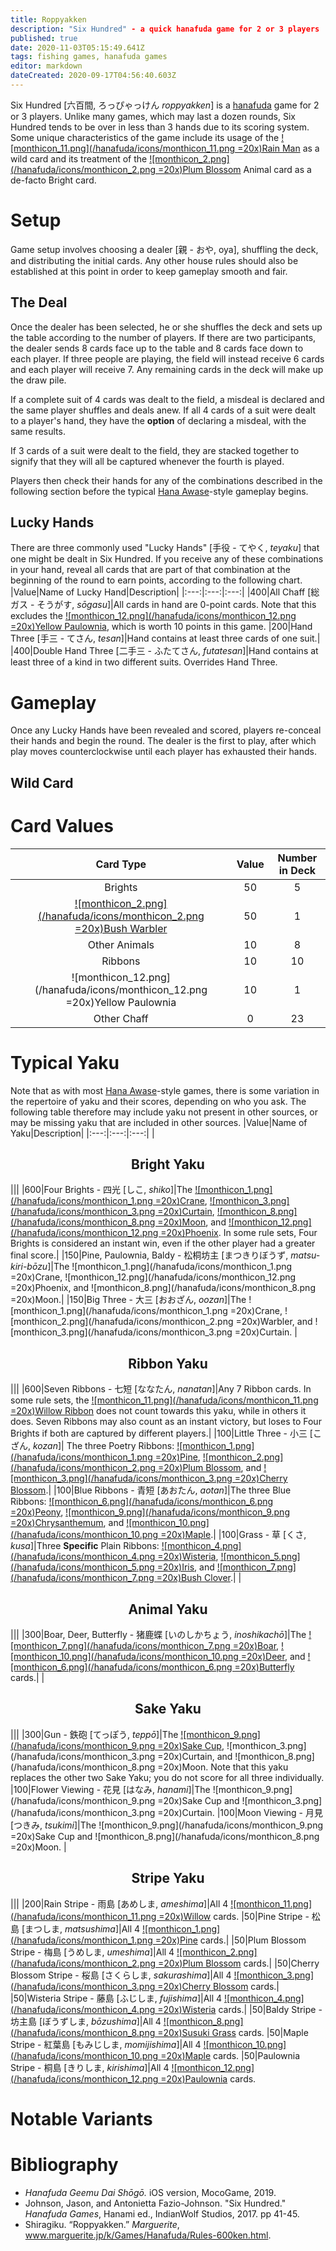```yaml
---
title: Roppyakken
description: "Six Hundred" - a quick hanafuda game for 2 or 3 players
published: true
date: 2020-11-03T05:15:49.641Z
tags: fishing games, hanafuda games
editor: markdown
dateCreated: 2020-09-17T04:56:40.603Z
---
```


Six Hundred [六百間, ろっぴゃっけん *roppyakken*] is a [hanafuda](/en/hanafuda) game for 2 or 3 players. Unlike many games, which may last a dozen rounds, Six Hundred tends to be over in less than 3 hands due to its scoring system. Some unique characteristics of the game include its usage of the [![monthicon_11.png](/hanafuda/icons/monthicon_11.png =20x)Rain Man](/en/hanafuda/suits/willow#rain-man) as a wild card and its treatment of the [![monthicon_2.png](/hanafuda/icons/monthicon_2.png =20x)Plum Blossom](/en/hanafuda/suits/plum-blossom) Animal card as a de-facto Bright card.
# Setup
Game setup involves choosing a dealer [親 - おや, oya], shuffling the deck, and distributing the initial cards. Any other house rules should also be established at this point in order to keep gameplay smooth and fair.
## The Deal
Once the dealer has been selected, he or she shuffles the deck and sets up the table according to the number of players. If there are two participants, the dealer sends 8 cards face up to the table and 8 cards face down to each player. If three people are playing, the field will instead receive 6 cards and each player will receive 7. Any remaining cards in the deck will make up the draw pile.

If a complete suit of 4 cards was dealt to the field, a misdeal is declared and the same player shuffles and deals anew. If all 4 cards of a suit were dealt to a player's hand, they have the **option** of declaring a misdeal, with the same results.

If 3 cards of a suit were dealt to the field, they are stacked together to signify that they will all be captured whenever the fourth is played.

Players then check their hands for any of the combinations described in the following section before the typical [Hana Awase](/en/hanafuda/games/hana-awase)-style gameplay begins.
## Lucky Hands
There are three commonly used "Lucky Hands" [手役 - てやく, *teyaku*] that one might be dealt in Six Hundred. If you receive any of these combinations in your hand, reveal all cards that are part of that combination at the beginning of the round to earn points, according to the following chart.
|Value|Name of Lucky Hand|Description|
|:---:|:---:|:---:|
|400|All Chaff [総ガス - そうがす, *sōgasu*]|All cards in hand are 0-point cards. Note that this excludes the [![monthicon_12.png](/hanafuda/icons/monthicon_12.png =20x)Yellow Paulownia](/en/hanafuda/suits/paulownia#yellow-bottom-chaff), which is worth 10 points in this game.
|200|Hand Three [手三 - てさん, *tesan*]|Hand contains at least three cards of one suit.|
|400|Double Hand Three [二手三 - ふたてさん, *futatesan*]|Hand contains at least three of a kind in two different suits. Overrides Hand Three.
# Gameplay
Once any Lucky Hands have been revealed and scored, players re-conceal their hands and begin the round. The dealer is the first to play, after which play moves counterclockwise until each player has exhausted their hands.

## Wild Card
# Card Values
|Card Type|Value|Number in Deck|
|:---:|:---:|:---:|
|Brights|50|5|
|[![monthicon_2.png](/hanafuda/icons/monthicon_2.png =20x)Bush Warbler](/en/hanafuda/suits/plum-blossom#bush-warbler)|50|1|
|Other Animals|10|8|
|Ribbons|10|10|
|![monthicon_12.png](/hanafuda/icons/monthicon_12.png =20x)Yellow Paulownia|10|1|
|Other Chaff|0|23|
# Typical Yaku
Note that as with most [Hana Awase](/en/hanafuda/games/hana-awase)-style games, there is some variation in the repertoire of yaku and their scores, depending on who you ask. The following table therefore may include yaku not present in other sources, or may be missing yaku that are included in other sources.
|Value|Name of Yaku|Description|
|:---:|:---:|:---:|
|<h2 align="center">Bright Yaku</h2>|||
|600|Four Brights - 四光 [しこ, *shiko*]|The [![monthicon_1.png](/hanafuda/icons/monthicon_1.png =20x)Crane](/en/hanafuda/suits/pine#crane-with-sun), [![monthicon_3.png](/hanafuda/icons/monthicon_3.png =20x)Curtain](/en/hanafuda/suits/cherry-blossom#flower-viewing-curtain), [![monthicon_8.png](/hanafuda/icons/monthicon_8.png =20x)Moon](/en/hanafuda/suits/susuki-grass#full-moon), and [![monthicon_12.png](/hanafuda/icons/monthicon_12.png =20x)Phoenix](/en/hanafuda/suits/paulownia#phoenix). In some rule sets, Four Brights is considered an instant win, even if the other player had a greater final score.|
|150|Pine, Paulownia, Baldy - 松桐坊主 [まつきりぼうず, *matsu-kiri-bōzu*]|The ![monthicon_1.png](/hanafuda/icons/monthicon_1.png =20x)Crane, ![monthicon_12.png](/hanafuda/icons/monthicon_12.png =20x)Phoenix, and ![monthicon_8.png](/hanafuda/icons/monthicon_8.png =20x)Moon.|
|150|Big Three - 大三 [おおざん, *oozan*]|The ![monthicon_1.png](/hanafuda/icons/monthicon_1.png =20x)Crane, ![monthicon_2.png](/hanafuda/icons/monthicon_2.png =20x)Warbler, and ![monthicon_3.png](/hanafuda/icons/monthicon_3.png =20x)Curtain.
|<h2 align="center">Ribbon Yaku</h2>|||
|600|Seven Ribbons - 七短 [ななたん, *nanatan*]|Any 7 Ribbon cards. In some rule sets, the [![monthicon_11.png](/hanafuda/icons/monthicon_11.png =20x)Willow Ribbon](/en/hanafuda/suits/willow#plain-ribbon) does not count towards this yaku, while in others it does. Seven Ribbons may also count as an instant victory, but loses to Four Brights if both are captured by different players.|
|100|Little Three - 小三 [こざん, *kozan*]| The three Poetry Ribbons: [![monthicon_1.png](/hanafuda/icons/monthicon_1.png =20x)Pine](/en/hanafuda/suits/pine#poetry-ribbon), [![monthicon_2.png](/hanafuda/icons/monthicon_2.png =20x)Plum Blossom](/en/hanafuda/suits/plum-blossom#poetry-ribbon), and [![monthicon_3.png](/hanafuda/icons/monthicon_3.png =20x)Cherry Blossom](/en/hanafuda/suits/cherry-blossom#poetry-ribbon).|
|100|Blue Ribbons - 青短 [あおたん, *aotan*]|The three Blue Ribbons: [![monthicon_6.png](/hanafuda/icons/monthicon_6.png =20x)Peony](/en/hanafuda/suits/peony#blue-ribbon), [![monthicon_9.png](/hanafuda/icons/monthicon_9.png =20x)Chrysanthemum](/en/hanafuda/suits/chrysanthemum#blue-ribbon), and [![monthicon_10.png](/hanafuda/icons/monthicon_10.png =20x)Maple](/en/hanafuda/suits/maple#blue-ribbon).|
|100|Grass - 草 [くさ, *kusa*]|Three **Specific** Plain Ribbons: [![monthicon_4.png](/hanafuda/icons/monthicon_4.png =20x)Wisteria](/en/hanafuda/suits/wisteria#plain-ribbon), [![monthicon_5.png](/hanafuda/icons/monthicon_5.png =20x)Iris](/en/hanafuda/suits/iris#plain-ribbon), and [![monthicon_7.png](/hanafuda/icons/monthicon_7.png =20x)Bush Clover](/en/hanafuda/suits/bush-clover#plain-ribbon).|
|<h2 align="center">Animal Yaku</h2>|||
|300|Boar, Deer, Butterfly - 猪鹿蝶 [いのしかちょう, *inoshikachō*]|The [![monthicon_7.png](/hanafuda/icons/monthicon_7.png =20x)Boar](/en/hanafuda/suits/bush-clover#boar), [![monthicon_10.png](/hanafuda/icons/monthicon_10.png =20x)Deer](/en/hanafuda/suits/maple#deer), and [![monthicon_6.png](/hanafuda/icons/monthicon_6.png =20x)Butterfly](/en/hanafuda/suits/peony#butterflies) cards.|
|<h2 align="center">Sake Yaku</h2>|||
|300|Gun - 鉄砲 [てっぽう, *teppō*]|The [![monthicon_9.png](/hanafuda/icons/monthicon_9.png =20x)Sake Cup](/en/hanafuda/suits/chrysanthemum#sake-cup), ![monthicon_3.png](/hanafuda/icons/monthicon_3.png =20x)Curtain, and ![monthicon_8.png](/hanafuda/icons/monthicon_8.png =20x)Moon. Note that this yaku replaces the other two Sake Yaku; you do not score for all three individually.
|100|Flower Viewing - 花見 [はなみ, *hanami*]|The ![monthicon_9.png](/hanafuda/icons/monthicon_9.png =20x)Sake Cup and ![monthicon_3.png](/hanafuda/icons/monthicon_3.png =20x)Curtain.
|100|Moon Viewing - 月見 [つきみ, *tsukimi*]|The ![monthicon_9.png](/hanafuda/icons/monthicon_9.png =20x)Sake Cup and ![monthicon_8.png](/hanafuda/icons/monthicon_8.png =20x)Moon.
|<h2 align="center">Stripe Yaku</h2>|||
|200|Rain Stripe - 雨島 [あめしま, *ameshima*]|All 4 [![monthicon_11.png](/hanafuda/icons/monthicon_11.png =20x)Willow](/en/hanafuda/suits/willow) cards. 
|50|Pine Stripe - 松島 [まつしま, *matsushima*]|All 4 [![monthicon_1.png](/hanafuda/icons/monthicon_1.png =20x)Pine](/en/hanafuda/suits/pine) cards.|
|50|Plum Blossom Stripe - 梅島 [うめしま, *umeshima*]|All 4 [![monthicon_2.png](/hanafuda/icons/monthicon_2.png =20x)Plum Blossom](/en/hanafuda/suits/plum-blossom) cards.|
|50|Cherry Blossom Stripe - 桜島 [さくらしま, *sakurashima*]|All 4 [![monthicon_3.png](/hanafuda/icons/monthicon_3.png =20x)Cherry Blossom](/en/hanafuda/suits/cherry-blossom) cards.|
|50|Wisteria Stripe - 藤島 [ふじしま, *fujishima*]|All 4 [![monthicon_4.png](/hanafuda/icons/monthicon_4.png =20x)Wisteria](/en/hanafuda/suits/wisteria) cards.|
|50|Baldy Stripe - 坊主島 [ぼうずしま, *bōzushima*]|All 4 [![monthicon_8.png](/hanafuda/icons/monthicon_8.png =20x)Susuki Grass](/en/hanafuda/suits/susuki-grass) cards.
|50|Maple Stripe - 紅葉島 [もみじしま, *momijishima*]|All 4 [![monthicon_10.png](/hanafuda/icons/monthicon_10.png =20x)Maple](/en/hanafuda/suits/maple) cards.
|50|Paulownia Stripe - 桐島 [きりしま, *kirishima*]|All 4 [![monthicon_12.png](/hanafuda/icons/monthicon_12.png =20x)Paulownia](/en/hanafuda/suits/paulownia) cards.
# Notable Variants

# Bibliography
- *Hanafuda Geemu Dai Shōgō.* iOS version, MocoGame, 2019.
- Johnson, Jason, and Antonietta Fazio-Johnson. "Six Hundred." *Hanafuda Games*, Hanami ed., IndianWolf Studios, 2017. pp 41-45.
- Shiragiku. “Roppyakken.” *Marguerite*, www.marguerite.jp/k/Games/Hanafuda/Rules-600ken.html.